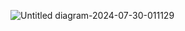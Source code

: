 ![Untitled diagram-2024-07-30-011129](https://github.com/user-attachments/assets/cb2de3d9-2672-4858-84f0-6a487665132d)
